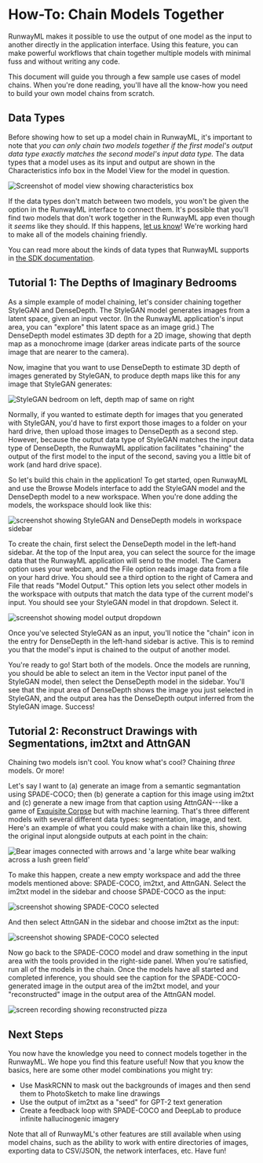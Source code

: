 # How-To: Chain Models Together

RunwayML makes it possible to use the output of one model as the input to another
directly in the application interface.  Using this feature, you can make
powerful workflows that chain together multiple models with minimal fuss and
without writing any code.

This document will guide you through a few sample use cases of model chains.
When you're done reading, you'll have all the know-how you need to build your
own model chains from scratch.

## Data Types

Before showing how to set up a model chain in RunwayML, it's important to note
that *you can only chain two models together if the first model's output data
type exactly matches the second model's input data type.* The data types that a
model uses as its input and output are shown in the Characteristics info box in
the Model View for the model in question.

<div class="Img-Small">
  <img src="assets/images/how-to/chaining-models-together/characteristics.jpg"
  alt="Screenshot of model view showing characteristics box">
</div>

If the data types don't match between two models, you won't be given the option
in the RunwayML interface to connect them. It's possible that you'll find two
models that don't work together in the RunwayML app even though it *seems* like
they should.  If this happens, [let us know](https://support.runwayml.com/en/)!
We're working hard to make all of the models chaining friendly.

You can read more about the kinds of data types that RunwayML supports in [the
SDK documentation](https://sdk.runwayml.com/en/latest/).

## Tutorial 1: The Depths of Imaginary Bedrooms

As a simple example of model chaining, let's consider chaining together
StyleGAN and DenseDepth. The StyleGAN model generates images from a latent
space, given an input vector. (In the RunwayML application's input area, you can
"explore" this latent space as an image grid.) The DenseDepth model estimates
3D depth for a 2D image, showing that depth map as a monochrome image (darker
areas indicate parts of the source image that are nearer to the camera).

Now, imagine that you want to use DenseDepth to estimate 3D depth of images
generated by StyleGAN, to produce depth maps like this for any image that
StyleGAN generates:

<div class="Img-Small">
  <img src="assets/images/how-to/chaining-models-together/stylegan-densedepth-2up.png" alt="StyleGAN bedroom on left, depth map of same on right">
</div>

Normally, if you wanted to estimate depth for images that you generated with
StyleGAN, you'd have to first export those images to a folder on your hard
drive, then upload those images to DenseDepth as a second step. However,
because the output data type of StyleGAN matches the input data type of
DenseDepth, the RunwayML application facilitates "chaining" the output of the
first model to the input of the second, saving you a little bit of work (and
hard drive space).

So let's build this chain in the application! To get started, open RunwayML and
use the Browse Models interface to add the StyleGAN model and the DenseDepth
model to a new workspace. When you're done adding the models, the workspace
should look like this:

<div class="Img-Small">
<img src="assets/images/how-to/chaining-models-together/stylegan-densedepth-workspace.png" alt="screenshot showing StyleGAN and DenseDepth models in workspace sidebar">
</div>

To create the chain, first select the DenseDepth model in the left-hand
sidebar. At the top of the Input area, you can select the source for the image
data that the RunwayML application will send to the model. The Camera option uses
your webcam, and the File option reads image data from a file on your hard
drive. You should see a third option to the right of Camera and File that
reads "Model Output." This option lets you select other models in the workspace
with outputs that match the data type of the current model's input. You should
see your StyleGAN model in that dropdown. Select it.

<div class="Img-Small">
<img src="assets/images/how-to/chaining-models-together/model-output-select.png" alt="screenshot showing model output dropdown">
</div>

Once you've selected StyleGAN as an input, you'll notice the "chain" icon in
the entry for DenseDepth in the left-hand sidebar is active. This is to remind
you that the model's input is chained to the output of another model.

You're ready to go! Start both of the models. Once the models are running, you
should be able to select an item in the Vector input panel of the StyleGAN
model, then select the DenseDepth model in the sidebar. You'll see that the
input area of DenseDepth shows the image you just selected in StyleGAN, and the
output area has the DenseDepth output inferred from the StyleGAN image.
Success!

## Tutorial 2: Reconstruct Drawings with Segmentations, im2txt and AttnGAN

Chaining two models isn't cool. You know what's cool? Chaining *three* models.
Or more!

Let's say I want to (a) generate an image from a semantic segmantation using
SPADE-COCO; then (b) generate a caption for this image using im2txt and (c)
generate a new image from that caption using AttnGAN---like a game of
[Exquisite Corpse](https://en.wikipedia.org/wiki/Exquisite_corpse) but with
machine learning. That's three different models with several different data
types: segmentation, image, and text. Here's an example of what you could make
with a chain like this, showing the original input alongside outputs at each
point in the chain:

<div class="Img-Small">
<img src="assets/images/how-to/chaining-models-together/bear-workflow.png" alt="Bear images connected with arrows and 'a large white bear walking across a lush green field'">
</div>

To make this happen, create a new empty workspace and add the three models
mentioned above: SPADE-COCO, im2txt, and AttnGAN. Select the im2txt model in
the sidebar and choose SPADE-COCO as the input:

<div class="Img-Small">
<img src="assets/images/how-to/chaining-models-together/select-spade-coco.png" alt="screenshot showing SPADE-COCO selected">
</div>

And then select AttnGAN in the sidebar and choose im2txt as the input:

<div class="Img-Small">
<img src="assets/images/how-to/chaining-models-together/select-im2txt.png" alt="screenshot showing SPADE-COCO selected">
</div>

Now go back to the SPADE-COCO model and draw something in the input area with
the tools provided in the right-side panel. When you're satisfied, run all of
the models in the chain. Once the models have all started and completed
inference, you should see the caption for the SPADE-COCO-generated image in the
output area of the im2txt model, and your "reconstructed" image in the output
area of the AttnGAN model.

<div class="Img-Small">
<img src="assets/images/how-to/chaining-models-together/spade-pizza-im2txt.gif" alt="screen recording showing reconstructed pizza">
</div>

## Next Steps

You now have the knowledge you need to connect models together in the RunwayML.
We hope you find this feature useful! Now that you know the basics, here are
some other model combinations you might try:

* Use MaskRCNN to mask out the backgrounds of images and then send them to
  PhotoSketch to make line drawings
* Use the output of im2txt as a "seed" for GPT-2 text generation
* Create a feedback loop with SPADE-COCO and DeepLab to produce infinite
  hallucinogenic imagery

Note that all of RunwayML's other features are still available when using
model chains, such as the ability to work with entire directories of images,
exporting data to CSV/JSON, the network interfaces, etc. Have fun!

